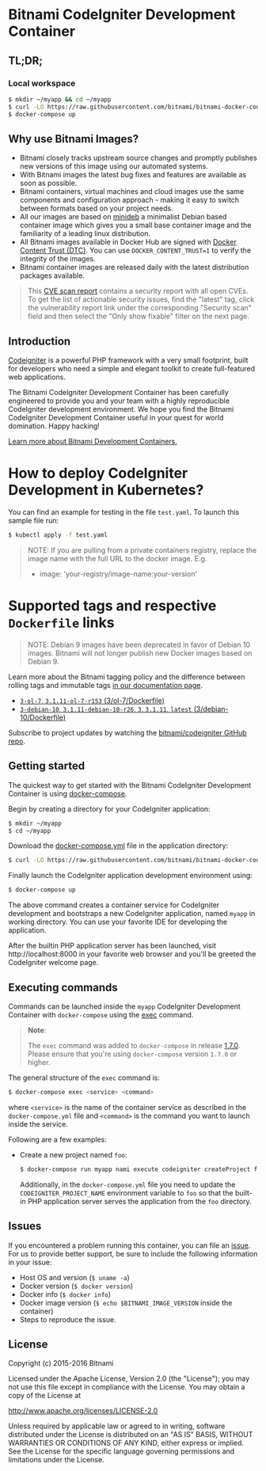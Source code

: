 
# Bitnami CodeIgniter Development Container

## TL;DR;

### Local workspace

```bash
$ mkdir ~/myapp && cd ~/myapp
$ curl -LO https://raw.githubusercontent.com/bitnami/bitnami-docker-codeigniter/master/docker-compose.yml
$ docker-compose up
```

## Why use Bitnami Images?

* Bitnami closely tracks upstream source changes and promptly publishes new versions of this image using our automated systems.
* With Bitnami images the latest bug fixes and features are available as soon as possible.
* Bitnami containers, virtual machines and cloud images use the same components and configuration approach - making it easy to switch between formats based on your project needs.
* All our images are based on [minideb](https://github.com/bitnami/minideb) a minimalist Debian based container image which gives you a small base container image and the familiarity of a leading linux distribution.
* All Bitnami images available in Docker Hub are signed with [Docker Content Trust (DTC)](https://docs.docker.com/engine/security/trust/content_trust/). You can use `DOCKER_CONTENT_TRUST=1` to verify the integrity of the images.
* Bitnami container images are released daily with the latest distribution packages available.


> This [CVE scan report](https://quay.io/repository/bitnami/codeigniter?tab=tags) contains a security report with all open CVEs. To get the list of actionable security issues, find the "latest" tag, click the vulnerability report link under the corresponding "Security scan" field and then select the "Only show fixable" filter on the next page.

## Introduction

[Codeigniter](https://www.codeigniter.com/) is a powerful PHP framework with a very small footprint, built for developers who need a simple and elegant toolkit to create full-featured web applications.

The Bitnami CodeIgniter Development Container has been carefully engineered to provide you and your team with a highly reproducible CodeIgniter development environment. We hope you find the Bitnami CodeIgniter Development Container useful in your quest for world domination. Happy hacking!

[Learn more about Bitnami Development Containers.](https://docs.bitnami.com/containers/how-to/use-bitnami-development-containers/)

# How to deploy CodeIgniter Development in Kubernetes?

You can find an example for testing in the file `test.yaml`. To launch this sample file run:

```bash
$ kubectl apply -f test.yaml
```

> NOTE: If you are pulling from a private containers registry, replace the image name with the full URL to the docker image. E.g.
>
> - image: 'your-registry/image-name:your-version'

# Supported tags and respective `Dockerfile` links

> NOTE: Debian 9 images have been deprecated in favor of Debian 10 images. Bitnami will not longer publish new Docker images based on Debian 9.

Learn more about the Bitnami tagging policy and the difference between rolling tags and immutable tags [in our documentation page](https://docs.bitnami.com/containers/how-to/understand-rolling-tags-containers/).


* [`3-ol-7`, `3.1.11-ol-7-r153` (3/ol-7/Dockerfile)](https://github.com/bitnami/bitnami-docker-codeigniter/blob/3.1.11-ol-7-r153/3/ol-7/Dockerfile)
* [`3-debian-10`, `3.1.11-debian-10-r26`, `3`, `3.1.11`, `latest` (3/debian-10/Dockerfile)](https://github.com/bitnami/bitnami-docker-codeigniter/blob/3.1.11-debian-10-r26/3/debian-10/Dockerfile)

Subscribe to project updates by watching the [bitnami/codeigniter GitHub repo](https://github.com/bitnami/bitnami-docker-codeigniter).


## Getting started

The quickest way to get started with the Bitnami CodeIgniter Development Container is using [docker-compose](https://docs.docker.com/compose/).

Begin by creating a directory for your CodeIgniter application:

```bash
$ mkdir ~/myapp
$ cd ~/myapp
```

Download the [docker-compose.yml](https://raw.githubusercontent.com/bitnami/bitnami-docker-codeigniter/master/docker-compose.yml) file in the application directory:

```bash
$ curl -LO https://raw.githubusercontent.com/bitnami/bitnami-docker-codeigniter/master/docker-compose.yml
```

Finally launch the CodeIgniter application development environment using:

```bash
$ docker-compose up
```

The above command creates a container service for CodeIgniter development and bootstraps a new CodeIgniter application, named `myapp` in working directory. You can use your favorite IDE for developing the application.

After the builtin PHP application server has been launched, visit http://localhost:8000 in your favorite web browser and you'll be greeted the CodeIgniter welcome page.

## Executing commands

Commands can be launched inside the `myapp` CodeIgniter Development Container with `docker-compose` using the [exec](https://docs.docker.com/compose/reference/exec/) command.

> **Note**:
>
> The `exec` command was added to `docker-compose` in release [1.7.0](https://github.com/docker/compose/blob/master/CHANGELOG.md#170-2016-04-13). Please ensure that you're using `docker-compose` version `1.7.0` or higher.

The general structure of the `exec` command is:

```bash
$ docker-compose exec <service> <command>
```

where `<service>` is the name of the container service as described in the `docker-compose.yml` file and `<command>` is the command you want to launch inside the service.

Following are a few examples:

- Create a new project named `foo`:

  ```bash
  $ docker-compose run myapp nami execute codeigniter createProject foo
  ```

  Additionally, in the `docker-compose.yml` file you need to update the `CODEIGNITER_PROJECT_NAME` environment variable to `foo` so that the built-in PHP application server serves the application from the `foo` directory.

## Issues

If you encountered a problem running this container, you can file an [issue](../../issues/new). For us to provide better support, be sure to include the following information in your issue:

- Host OS and version (`$ uname -a`)
- Docker version (`$ docker version`)
- Docker info (`$ docker info`)
- Docker image version (`$ echo $BITNAMI_IMAGE_VERSION` inside the container)
- Steps to reproduce the issue.

## License

Copyright (c) 2015-2016 Bitnami

Licensed under the Apache License, Version 2.0 (the "License");
you may not use this file except in compliance with the License.
You may obtain a copy of the License at

  <http://www.apache.org/licenses/LICENSE-2.0>

Unless required by applicable law or agreed to in writing, software
distributed under the License is distributed on an "AS IS" BASIS,
WITHOUT WARRANTIES OR CONDITIONS OF ANY KIND, either express or implied.
See the License for the specific language governing permissions and
limitations under the License.
